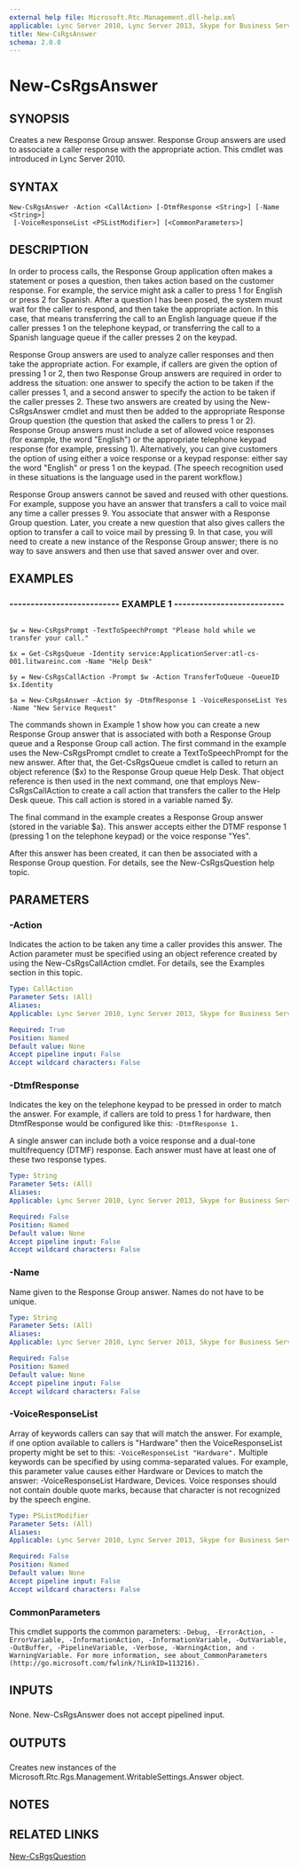 ```yaml
---
external help file: Microsoft.Rtc.Management.dll-help.xml
applicable: Lync Server 2010, Lync Server 2013, Skype for Business Server 2015, Skype for Business Server 2019
title: New-CsRgsAnswer
schema: 2.0.0
---
```


# New-CsRgsAnswer

## SYNOPSIS

Creates a new Response Group answer.
Response Group answers are used to associate a caller response with the appropriate action.
This cmdlet was introduced in Lync Server 2010.



## SYNTAX

```
New-CsRgsAnswer -Action <CallAction> [-DtmfResponse <String>] [-Name <String>]
 [-VoiceResponseList <PSListModifier>] [<CommonParameters>]
```

## DESCRIPTION

In order to process calls, the Response Group application often makes a statement or poses a question, then takes action based on the customer response.
For example, the service might ask a caller to press 1 for English or press 2 for Spanish.
After a question l has been posed, the system must wait for the caller to respond, and then take the appropriate action.
In this case, that means transferring the call to an English language queue if the caller presses 1 on the telephone keypad, or transferring the call to a Spanish language queue if the caller presses 2 on the keypad.

Response Group answers are used to analyze caller responses and then take the appropriate action.
For example, if callers are given the option of pressing 1 or 2, then two Response Group answers are required in order to address the situation: one answer to specify the action to be taken if the caller presses 1, and a second answer to specify the action to be taken if the caller presses 2.
These two answers are created by using the New-CsRgsAnswer cmdlet and must then be added to the appropriate Response Group question (the question that asked the callers to press 1 or 2).
Response Group answers must include a set of allowed voice responses (for example, the word "English") or the appropriate telephone keypad response (for example, pressing 1).
Alternatively, you can give customers the option of using either a voice response or a keypad response: either say the word "English" or press 1 on the keypad.
(The speech recognition used in these situations is the language used in the parent workflow.)

Response Group answers cannot be saved and reused with other questions.
For example, suppose you have an answer that transfers a call to voice mail any time a caller presses 9.
You associate that answer with a Response Group question.
Later, you create a new question that also gives callers the option to transfer a call to voice mail by pressing 9.
In that case, you will need to create a new instance of the Response Group answer; there is no way to save answers and then use that saved answer over and over.



## EXAMPLES

### -------------------------- EXAMPLE 1 -------------------------- 
```

$w = New-CsRgsPrompt -TextToSpeechPrompt "Please hold while we transfer your call."

$x = Get-CsRgsQueue -Identity service:ApplicationServer:atl-cs-001.litwareinc.com -Name "Help Desk"

$y = New-CsRgsCallAction -Prompt $w -Action TransferToQueue -QueueID $x.Identity

$a = New-CsRgsAnswer -Action $y -DtmfResponse 1 -VoiceResponseList Yes -Name "New Service Request"
```

The commands shown in Example 1 show how you can create a new Response Group answer that is associated with both a Response Group queue and a Response Group call action.
The first command in the example uses the New-CsRgsPrompt cmdlet to create a TextToSpeechPrompt for the new answer.
After that, the Get-CsRgsQueue cmdlet is called to return an object reference ($x) to the Response Group queue Help Desk.
That object reference is then used in the next command, one that employs New-CsRgsCallAction to create a call action that transfers the caller to the Help Desk queue.
This call action is stored in a variable named $y.

The final command in the example creates a Response Group answer (stored in the variable $a).
This answer accepts either the DTMF response 1 (pressing 1 on the telephone keypad) or the voice response "Yes".

After this answer has been created, it can then be associated with a Response Group question.
For details, see the New-CsRgsQuestion help topic.


## PARAMETERS

### -Action
Indicates the action to be taken any time a caller provides this answer.
The Action parameter must be specified using an object reference created by using the New-CsRgsCallAction cmdlet.
For details, see the Examples section in this topic.

```yaml
Type: CallAction
Parameter Sets: (All)
Aliases: 
Applicable: Lync Server 2010, Lync Server 2013, Skype for Business Server 2015, Skype for Business Server 2019

Required: True
Position: Named
Default value: None
Accept pipeline input: False
Accept wildcard characters: False
```

### -DtmfResponse
Indicates the key on the telephone keypad to be pressed in order to match the answer.
For example, if callers are told to press 1 for hardware, then DtmfResponse would be configured like this: `-DtmfResponse 1.`

A single answer can include both a voice response and a dual-tone multifrequency (DTMF) response.
Each answer must have at least one of these two response types.

```yaml
Type: String
Parameter Sets: (All)
Aliases: 
Applicable: Lync Server 2010, Lync Server 2013, Skype for Business Server 2015, Skype for Business Server 2019

Required: False
Position: Named
Default value: None
Accept pipeline input: False
Accept wildcard characters: False
```

### -Name
Name given to the Response Group answer.
Names do not have to be unique.

```yaml
Type: String
Parameter Sets: (All)
Aliases: 
Applicable: Lync Server 2010, Lync Server 2013, Skype for Business Server 2015, Skype for Business Server 2019

Required: False
Position: Named
Default value: None
Accept pipeline input: False
Accept wildcard characters: False
```

### -VoiceResponseList
Array of keywords callers can say that will match the answer.
For example, if one option available to callers is "Hardware" then the VoiceResponseList property might be set to this: `-VoiceResponseList "Hardware".`
Multiple keywords can be specified by using comma-separated values.
For example, this parameter value causes either Hardware or Devices to match the answer: -VoiceResponseList Hardware, Devices.
Voice responses should not contain double quote marks, because that character is not recognized by the speech engine.

```yaml
Type: PSListModifier
Parameter Sets: (All)
Aliases: 
Applicable: Lync Server 2010, Lync Server 2013, Skype for Business Server 2015, Skype for Business Server 2019

Required: False
Position: Named
Default value: None
Accept pipeline input: False
Accept wildcard characters: False
```

### CommonParameters
This cmdlet supports the common parameters: `-Debug, -ErrorAction, -ErrorVariable, -InformationAction, -InformationVariable, -OutVariable, -OutBuffer, -PipelineVariable, -Verbose, -WarningAction, and -WarningVariable. For more information, see about_CommonParameters (http://go.microsoft.com/fwlink/?LinkID=113216).`

## INPUTS

###  
None.
New-CsRgsAnswer does not accept pipelined input.

## OUTPUTS

###  
Creates new instances of the Microsoft.Rtc.Rgs.Management.WritableSettings.Answer object.

## NOTES

## RELATED LINKS

[New-CsRgsQuestion](New-CsRgsQuestion.md)


